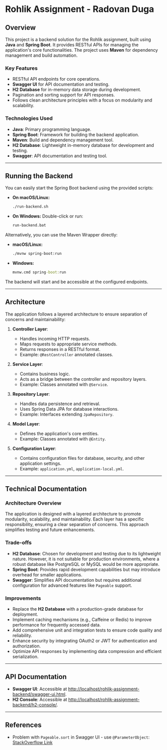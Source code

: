 # Rohlik Assignment - Radovan Duga

## Overview

This project is a backend solution for the Rohlik assignment, built using **Java** and **Spring Boot**. It provides RESTful APIs for managing the application's core functionalities. The project uses **Maven** for dependency management and build automation.

### Key Features
- RESTful API endpoints for core operations.
- **Swagger UI** for API documentation and testing.
- **H2 Database** for in-memory data storage during development.
- Pagination and sorting support for API responses.
- Follows clean architecture principles with a focus on modularity and scalability.

### Technologies Used
- **Java**: Primary programming language.
- **Spring Boot**: Framework for building the backend application.
- **Maven**: Build and dependency management tool.
- **H2 Database**: Lightweight in-memory database for development and testing.
- **Swagger**: API documentation and testing tool.

---

## Running the Backend

You can easily start the Spring Boot backend using the provided scripts:

- **On macOS/Linux:**
  ```sh
  ./run-backend.sh
  ```
- **On Windows:**
  Double-click or run:
  ```bat
  run-backend.bat
  ```

Alternatively, you can use the Maven Wrapper directly:

- **macOS/Linux:**
  ```sh
  ./mvnw spring-boot:run
  ```
- **Windows:**
  ```bat
  mvnw.cmd spring-boot:run
  ```

The backend will start and be accessible at the configured endpoints.

---

## Architecture

The application follows a layered architecture to ensure separation of concerns and maintainability:

1. **Controller Layer**:
    - Handles incoming HTTP requests.
    - Maps requests to appropriate service methods.
    - Returns responses in a RESTful format.
    - Example: `@RestController` annotated classes.

2. **Service Layer**:
    - Contains business logic.
    - Acts as a bridge between the controller and repository layers.
    - Example: Classes annotated with `@Service`.

3. **Repository Layer**:
    - Handles data persistence and retrieval.
    - Uses Spring Data JPA for database interactions.
    - Example: Interfaces extending `JpaRepository`.

4. **Model Layer**:
    - Defines the application's core entities.
    - Example: Classes annotated with `@Entity`.

5. **Configuration Layer**:
    - Contains configuration files for database, security, and other application settings.
    - Example: `application.yml`, `application-local.yml`.

---

## Technical Documentation

### Architecture Overview
The application is designed with a layered architecture to promote modularity, scalability, and maintainability. Each layer has a specific responsibility, ensuring a clear separation of concerns. This approach simplifies testing and future enhancements.

### Trade-offs
- **H2 Database**: Chosen for development and testing due to its lightweight nature. However, it is not suitable for production environments, where a robust database like PostgreSQL or MySQL would be more appropriate.
- **Spring Boot**: Provides rapid development capabilities but may introduce overhead for smaller applications.
- **Swagger**: Simplifies API documentation but requires additional configuration for advanced features like `Pageable` support.

### Improvements
- Replace the **H2 Database** with a production-grade database for deployment.
- Implement caching mechanisms (e.g., Caffeine or Redis) to improve performance for frequently accessed data.
- Add comprehensive unit and integration tests to ensure code quality and reliability.
- Enhance security by integrating OAuth2 or JWT for authentication and authorization.
- Optimize API responses by implementing data compression and efficient serialization.

---

## API Documentation

- **Swagger UI**: Accessible at [http://localhost/rohlik-assignment-backend/swagger-ui.html](http://localhost/rohlik-assignment-backend/swagger-ui.html).
- **H2 Console**: Accessible at [http://localhost/rohlik-assignment-backend/h2-console/](http://localhost/rohlik-assignment-backend/h2-console/).

---

## References

- Problem with `Pageable.sort` in Swagger UI - use `@ParameterObject`: [StackOverflow Link](https://stackoverflow.com/questions/35404329/swagger-documentation-for-spring-pageable-interface)